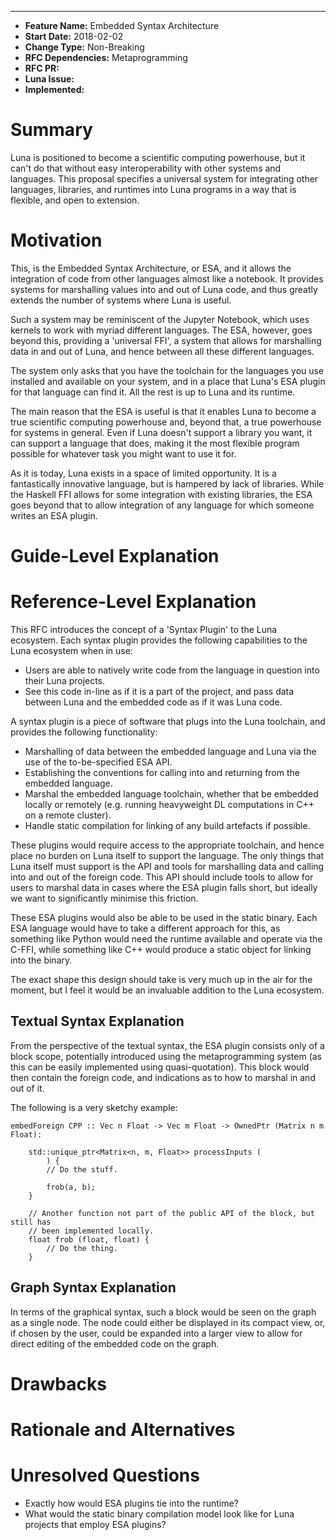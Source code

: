 ___
- **Feature Name:** Embedded Syntax Architecture
- **Start Date:** 2018-02-02
- **Change Type:** Non-Breaking
- **RFC Dependencies:** Metaprogramming
- **RFC PR:** 
- **Luna Issue:** 
- **Implemented:** 

# Summary
Luna is positioned to become a scientific computing powerhouse, but it can't do
that without easy interoperability with other systems and languages. This 
proposal specifies a universal system for integrating other languages, 
libraries, and runtimes into Luna programs in a way that is flexible, and open
to extension. 

# Motivation
This, is the Embedded Syntax Architecture, or ESA, and it allows the integration
of code from other languages almost like a notebook. It provides systems for
marshalling values into and out of Luna code, and thus greatly extends the 
number of systems where Luna is useful. 

Such a system may be reminiscent of the Jupyter Notebook, which uses kernels to
work with myriad different languages. The ESA, however, goes beyond this, 
providing a 'universal FFI', a system that allows for marshalling data in and
out of Luna, and hence between all these different languages. 

The system only asks that you have the toolchain for the languages you use 
installed and available on your system, and in a place that Luna's ESA plugin
for that language can find it. All the rest is up to Luna and its runtime. 

The main reason that the ESA is useful is that it enables Luna to become a true
scientific computing powerhouse and, beyond that, a true powerhouse for systems
in general. Even if Luna doesn't support a library you want, it can support a
language that does, making it the most flexible program possible for whatever
task you might want to use it for. 

As it is today, Luna exists in a space of limited opportunity. It is a 
fantastically innovative language, but is hampered by lack of libraries. While
the Haskell FFI allows for some integration with existing libraries, the ESA
goes beyond that to allow integration of any language for which someone writes
an ESA plugin. 

# Guide-Level Explanation

# Reference-Level Explanation
This RFC introduces the concept of a 'Syntax Plugin' to the Luna ecosystem. Each
syntax plugin provides the following capabilities to the Luna ecosystem when in
use:

- Users are able to natively write code from the language in question into their
  Luna projects.
- See this code in-line as if it is a part of the project, and pass data between
  Luna and the embedded code as if it was Luna code. 

A syntax plugin is a piece of software that plugs into the Luna toolchain, and
provides the following functionality:

- Marshalling of data between the embedded language and Luna via the use of the
  to-be-specified ESA API. 
- Establishing the conventions for calling into and returning from the embedded 
  language.
- Marshal the embedded language toolchain, whether that be embedded locally or
  remotely (e.g. running heavyweight DL computations in C++ on a remote 
  cluster). 
- Handle static compilation for linking of any build artefacts if possible. 

These plugins would require access to the appropriate toolchain, and hence place 
no burden on Luna itself to support the language. The only things that Luna 
itself must support is the API and tools for marshalling data and calling into
and out of the foreign code. This API should include tools to allow for users
to marshal data in cases where the ESA plugin falls short, but ideally we want
to significantly minimise this friction. 

These ESA plugins would also be able to be used in the static binary. Each ESA
language would have to take a different approach for this, as something like
Python would need the runtime available and operate via the C-FFI, while 
something like C++ would produce a static object for linking into the binary.

The exact shape this design should take is very much up in the air for the 
moment, but I feel it would be an invaluable addition to the Luna ecosystem. 

## Textual Syntax Explanation
From the perspective of the textual syntax, the ESA plugin consists only of a 
block scope, potentially introduced using the metaprogramming system (as this
can be easily implemented using quasi-quotation). This block would then contain
the foreign code, and indications as to how to marshal in and out of it. 

The following is a very sketchy example:

```
embedForeign CPP :: Vec n Float -> Vec m Float -> OwnedPtr (Matrix n m Float):
	
	std::unique_ptr<Matrix<n, m, Float>> processInputs (
		) {
		// Do the stuff. 

		frob(a, b);
	}

	// Another function not part of the public API of the block, but still has
	// been implemented locally.
	float frob (float, float) {
		// Do the thing.
	}
```

## Graph Syntax Explanation
In terms of the graphical syntax, such a block would be seen on the graph as a
single node. The node could either be displayed in its compact view, or, if 
chosen by the user, could be expanded into a larger view to allow for direct 
editing of the embedded code on the graph. 

# Drawbacks

# Rationale and Alternatives

# Unresolved Questions

- Exactly how would ESA plugins tie into the runtime?
- What would the static binary compilation model look like for Luna projects
  that employ ESA plugins? 
